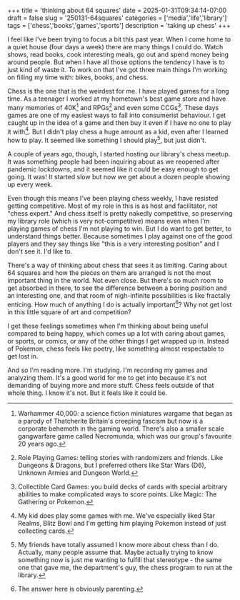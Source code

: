 +++
title = 'thinking about 64 squares'
date = 2025-01-31T09:34:14-07:00
draft = false
slug = '250131-64squares'
categories = ['media','life','library']
tags = ['chess','books','games','sports']
description = 'taking up chess'
+++

I feel like I've been trying to focus a bit this past year. When I come home to a quiet house (four days a week) there are many things I could do. Watch shows, read books, cook interesting meals, go out and spend money being around people. But when I have all those options the tendency I have is to just kind of waste it. To work on that I've got three main things I'm working on filling my time with: bikes, books, and chess.

Chess is the one that is the weirdest for me. I have played games for a long time. As a teenager I worked at my hometown's best game store and have many memories of 40K[^1] and RPGs[^2] and even some CCGs[^3]. These days games are one of my easiest ways to fall into consumerist behaviour. I get caught up in the idea of a game and then buy it even if I have no one to play it with[^4]. But I didn't play chess a huge amount as a kid, even after I learned how to play. It seemed like something I should play[^5], but just didn't.

[^1]: Warhammer 40,000: a science fiction miniatures wargame that began as a parody of Thatcherite Britain's creeping fascism but now is a corporate behemoth in the gaming world. There's also a smaller scale gangwarfare game called Necromunda, which was our group's favourite 20 years ago.
[^2]: Role Playing Games: telling stories with randomizers and friends. Like Dungeons & Dragons, but I preferred others like Star Wars (D6), Unknown Armies and Dungeon World.
[^3]: Collectible Card Games: you build decks of cards with special arbitrary abilities to make complicated ways to score points. Like Magic: The Gathering or Pokemon.
[^4]: My kid does play some games with me. We've especially liked Star Realms, Blitz Bowl and I'm getting him playing Pokemon instead of just collecting cards.
[^5]: My friends have totally assumed I know more about chess than I do. Actually, many people assume that. Maybe actually trying to know something now is just me wanting to fulfill that stereotype - the same one that gave me, the department's guy, the chess program to run at the library.

A couple of years ago, though, I started hosting our library's chess meetup. It was something people had been inquiring about as we reopened after pandemic lockdowns, and it seemed like it could be easy enough to get going. It was! It started slow but now we get about a dozen people showing up every week.

Even though this means I've been playing chess weekly, I have resisted getting competitive. Most of my role in this is as host and facilitator, not "chess expert." And chess itself is pretty nakedly competitive, so preserving my library role (which is very not-competitive) means even when I'm playing games of chess I'm not playing to win. But I do want to get better, to understand things better. Because sometimes I play against one of the good players and they say things like "this is a very interesting position" and I don't see it. I'd like to.

There's a way of thinking about chess that sees it as limiting. Caring about 64 squares and how the pieces on them are arranged is not the most important thing in the world. Not even close. But there's so much room to get absorbed in there, to see the difference between a boring position and an interesting one, and that room of nigh-infinite possibilities is like fractally enticing. How much of anything I do is actually important[^6]? Why not get lost in this little square of art and competition?

[^6]: The answer here is obviously parenting.

I get these feelings sometimes when I'm thinking about being useful compared to being happy, which comes up a lot with caring about games, or sports, or comics, or any of the other things I get wrapped up in. Instead of Pokemon, chess feels like poetry, like something almost respectable to get lost in.

And so I'm reading more. I'm studying. I'm recording my games and analyzing them. It's a good world for me to get into because it's not demanding of buying more and more stuff. Chess feels outside of that whole thing. I know it's not. But it feels like it could be.